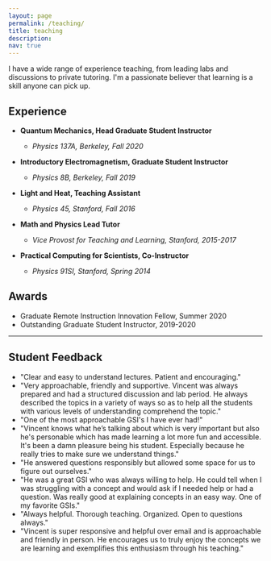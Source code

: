 ```yaml
---
layout: page
permalink: /teaching/
title: teaching
description: 
nav: true
---
```


I have a wide range of experience teaching, from leading labs and discussions to private tutoring. I'm a passionate believer that learning is a skill anyone can pick up.

## Experience
- **Quantum Mechanics, Head Graduate Student Instructor**
  - _Physics 137A, Berkeley, Fall 2020_

- **Introductory Electromagnetism, Graduate Student Instructor**
  - _Physics 8B, Berkeley, Fall 2019_


- **Light and Heat, Teaching Assistant**
  - _Physics 45, Stanford, Fall 2016_


- **Math and Physics Lead Tutor**
  - _Vice Provost for Teaching and Learning, Stanford, 2015-2017_

- **Practical Computing for Scientists, Co-Instructor**
  - _Physics 91SI, Stanford, Spring 2014_

## Awards
- Graduate Remote Instruction Innovation Fellow, Summer 2020
- Outstanding Graduate Student Instructor, 2019-2020


----------------

## Student Feedback


<!-- - "Attentive to students and gentle explanations to students. Very responsive" -->
<!-- - "He answered questions responsibly but allowed some space for us to figure out ourselves." -->
<!-- - "Very approachable, friendly and supportive. Vincent was always prepared and had a structured discussion and lab period. He always described the topics in a variety of ways so as to help all the students with various levels of understanding comprehend the topic." -->
<!-- - "He is very clear when he explains problems and new material. He will listen to everyone and ensure that each person understands every problem. He also was very helpful with equipment set up. He was also available throughout the lab and made us think deeper into each topic." -->
<!-- - "One of the most approachable GSI's I have ever had!" -->
<!-- -  "I enjoyed attending discussion sections with Vincent. He was very knowledgeable of the course material and patient. His lectures were a great resource and the problems we did in discussion section were exam–level. He was respectful and explained concepts thoroughly." -->
<!-- - "Vincent knows what he’s talking about which is very important but also he's personable which has made learning a lot more fun and accessible. It's been a damn pleasure being his student. Especially because he really tries to make sure we understand things " -->
<!-- - "He was a great GSI who was always willing to help. He could tell when I was struggling with a concept and would ask if I needed help or had a question. Was really good at explaining concepts in an easy way. One of my favorite GSIs." -->
<!-- - "Vincent is super responsive and helpful over email and is approachable and friendly in person. He encourages us to truly enjoy the concepts we are learning and exemplifies this enthusiasm through his teaching." -->


- "Clear and easy to understand lectures. Patient and encouraging."
- "Very approachable, friendly and supportive. Vincent was always prepared and had a structured discussion and lab period. He always described the topics in a variety of ways so as to help all the students with various levels of understanding comprehend the topic."
- "One of the most approachable GSI's I have ever had!"
- "Vincent knows what he’s talking about which is very important but also he's personable which has made learning a lot more fun and accessible. It's been a damn pleasure being his student. Especially because he really tries to make sure we understand things."
- "He answered questions responsibly but allowed some space for us to figure out ourselves."
- "He was a great GSI who was always willing to help. He could tell when I was struggling with a concept and would ask if I needed help or had a question. Was really good at explaining concepts in an easy way. One of my favorite GSIs."
- "Always helpful. Thorough teaching. Organized. Open to questions always."
- "Vincent is super responsive and helpful over email and is approachable and friendly in person. He encourages us to truly enjoy the concepts we are learning and exemplifies this enthusiasm through his teaching."
